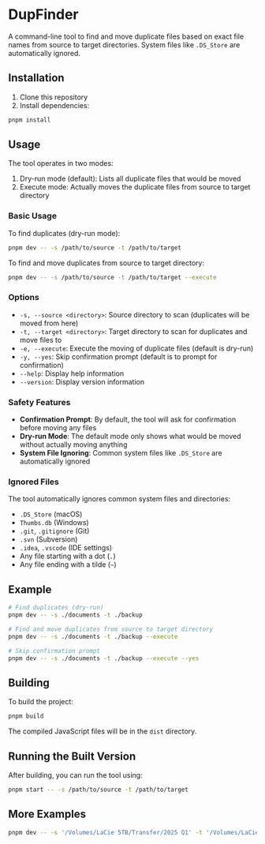 # DupFinder

A command-line tool to find and move duplicate files based on exact file names from source to target directories. System files like `.DS_Store` are automatically ignored.

## Installation

1. Clone this repository
2. Install dependencies:
```bash
pnpm install
```

## Usage

The tool operates in two modes:
1. Dry-run mode (default): Lists all duplicate files that would be moved
2. Execute mode: Actually moves the duplicate files from source to target directory

### Basic Usage

To find duplicates (dry-run mode):

```bash
pnpm dev -- -s /path/to/source -t /path/to/target
```

To find and move duplicates from source to target directory:

```bash
pnpm dev -- -s /path/to/source -t /path/to/target --execute
```

### Options

- `-s, --source <directory>`: Source directory to scan (duplicates will be moved from here)
- `-t, --target <directory>`: Target directory to scan for duplicates and move files to
- `-e, --execute`: Execute the moving of duplicate files (default is dry-run)
- `-y, --yes`: Skip confirmation prompt (default is to prompt for confirmation)
- `--help`: Display help information
- `--version`: Display version information

### Safety Features

- **Confirmation Prompt**: By default, the tool will ask for confirmation before moving any files
- **Dry-run Mode**: The default mode only shows what would be moved without actually moving anything
- **System File Ignoring**: Common system files like `.DS_Store` are automatically ignored

### Ignored Files

The tool automatically ignores common system files and directories:
- `.DS_Store` (macOS)
- `Thumbs.db` (Windows)
- `.git`, `.gitignore` (Git)
- `.svn` (Subversion)
- `.idea`, `.vscode` (IDE settings)
- Any file starting with a dot (`.`)
- Any file ending with a tilde (`~`)

## Example

```bash
# Find duplicates (dry-run)
pnpm dev -- -s ./documents -t ./backup

# Find and move duplicates from source to target directory
pnpm dev -- -s ./documents -t ./backup --execute

# Skip confirmation prompt
pnpm dev -- -s ./documents -t ./backup --execute --yes
```

## Building

To build the project:

```bash
pnpm build
```

The compiled JavaScript files will be in the `dist` directory.

## Running the Built Version

After building, you can run the tool using:

```bash
pnpm start -- -s /path/to/source -t /path/to/target
```

## More Examples
```bash
pnpm dev -- -s '/Volumes/LaCie 5TB/Transfer/2025 Q1' -t '/Volumes/LaCie 5TB/Transfer/20250312 TW iCloud' > output.log
```